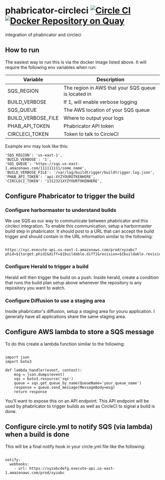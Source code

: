 # phabricator-circleci [![Circle CI](https://circleci.com/gh/signalfx/phabricator-circleci.svg?style=svg)](https://circleci.com/gh/signalfx/phabricator-circleci) [![Docker Repository on Quay](https://quay.io/repository/signalfx/phabricator-circleci/status "Docker Repository on Quay")](https://quay.io/repository/signalfx/phabricator-circleci)

integration of phabricator and circleci

## How to run

The easiest way to run this is via the docker image listed above.  It
will require the following env variables when run:

| Variable            | Description  |
|---------------------|------------------------------------------------------|
| SQS_REGION          | The region in AWS that your SQS queue is located in  |
| BUILD_VERBOSE       | If 1, will enable verbose logging                    |
| SQS_QUEUE           | The AWS location of your SQS queue                   |
| BUILD_VERBOSE_FILE  | Where to output your logs                            |
| PHAB_API_TOKEN      | Phabricator API token                                |
| CIRCLECI_TOKEN      | Token to talk to CircleCI                            |

Example env may look like this:

```
'SQS_REGION': 'us-east-1',
'BUILD_VERBOSE': '1',
'SQS_QUEUE': 'https://sqs.us-east-1.amazonaws.com/111111111/some_name',
'BUILD_VERBOSE_FILE': '/var/log/buildtrigger/buildtrigger.log.json',
'PHAB_API_TOKEN': 'api-XYZYOUROTKENHERE',
'CIRCLECI_TOKEN': '1312321XYZYOURTOKENHERE',
```

## Configure Phabricator to trigger the build

### Configure harbormaster to understand builds

We use SQS as our way to communicate between phabricator and this circleci
integration.  To enable this communication, setup a harbormaster build step
in phabricator.  It should post to a URL that can accept the build trigger
and should contain in the URL information similar to the following:

```

https://xyz.execute-api.us-east-1.amazonaws.com/prod/xyzabc?phid=${target.phid}&diff=${buildable.diff}&revision=${buildable.revision}&staging_ref=${repository.staging.ref}&staging_uri=${repository.staging.uri}&callsign=${repository.callsign}

```

### Configure Herald to trigger a build

Herald will then trigger the build on a push.  Inside herald, create a
condition that runs the build plan setup above whenever the repository
is any repository you want to watch.

### Configure Diffusion to use a staging area

Inside phabricator's diffusion, setup a staging area for youru
application.  I generally have all applications share the same staging area.

## Configure AWS lambda to store a SQS message

To do this create a lambda function similar to the following:

```

import json
import boto3

def lambda_handler(event, context):
    msg = json.dumps(event)
    sqs = boto3.resource('sqs')
    queue = sqs.get_queue_by_name(QueueName='your_queue_name')
    response = queue.send_message(MessageBody=msg)
    return response

```

You'll want to expose this on an API endpoint.  This API endpoint will
be used by phabricator to trigger builds as well as CircleCI to signal
a build is done.

## Configure circle.yml to notify SQS (via lambda) when a build is done

This will be a final notify hook in your circle.yml file like the following:

```

notify:
  webhooks:
    - url: https://xyzabcdefg.execute-api.us-east-1.amazonaws.com/prod/xyzabc

```
